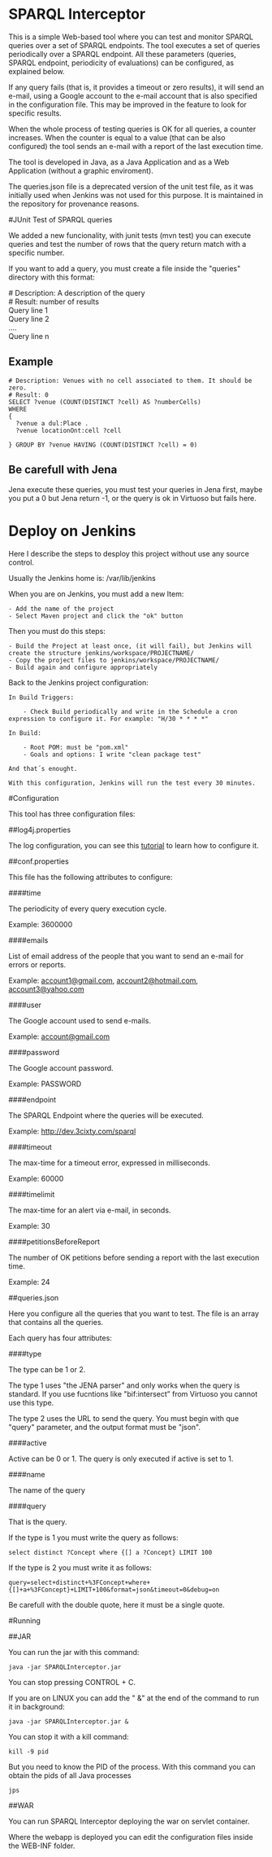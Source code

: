 SPARQL Interceptor
=================

This is a simple Web-based tool where you can test and monitor SPARQL queries over a set of SPARQL endpoints. The tool executes a set of queries periodically over a SPARQL endpoint. All these parameters (queries, SPARQL endpoint, periodicity of evaluations) can be configured, as explained below.

If any query fails (that is, it provides a timeout or zero results), it will send an e-mail, using a Google account to the e-mail account that is also specified in the configuration file. This may be improved in the feature to look for specific results.

When the whole process of testing queries is OK for all queries, a counter increases. When the counter is equal to a value (that can be also configured) the tool sends an e-mail with a report of the last execution time.

The tool is developed in Java, as a Java Application and as a Web Application (without a graphic enviroment).

The queries.json file is a deprecated version of the unit test file, as it was initially used when Jenkins was not used for this purpose. It is maintained in the repository for provenance reasons.


#JUnit Test of SPARQL queries

We added a new funcionality, with junit tests (mvn test) you can execute queries and test the number of rows that the query return match with a specific number.

If you want to add a query, you must create a file inside the "queries" directory with this format:


\# Description: A description of the query  
\# Result: number of results  
Query line 1  
Query line 2  
....  
Query line n  


## Example

```
# Description: Venues with no cell associated to them. It should be zero.
# Result: 0
SELECT ?venue (COUNT(DISTINCT ?cell) AS ?numberCells)
WHERE
{
  ?venue a dul:Place .
  ?venue locationOnt:cell ?cell

} GROUP BY ?venue HAVING (COUNT(DISTINCT ?cell) = 0)
```

## Be carefull with Jena
Jena execute these queries, you must test your queries in Jena first, maybe you put a 0 but Jena return -1, or the query is ok in Virtuoso but fails here.


# Deploy on Jenkins

Here I describe the steps to desploy this project without use any source control.

Usually the Jenkins home is:  /var/lib/jenkins 

When you are on Jenkins, you must add a new Item:

	- Add the name of the project
	- Select Maven project and click the "ok" button
	
Then you must do this steps:

    - Build the Project at least once, (it will fail), but Jenkins will create the structure jenkins/workspace/PROJECTNAME/
    - Copy the project files to jenkins/workspace/PROJECTNAME/
    - Build again and configure appropriately
    
Back to the Jenkins project configuration:

	In Build Triggers:
	
		- Check Build periodically and write in the Schedule a cron expression to configure it. For example: "H/30 * * * *"
	
	In Build:
	
		- Root POM: must be "pom.xml"
		- Goals and options: I write "clean package test"

	And that´s enought.
	
	With this configuration, Jenkins will run the test every 30 minutes.


#Configuration

This tool has three configuration files:

##log4j.properties

The log configuration, you can see this [tutorial](http://www.tutorialspoint.com/log4j/log4j_configuration.htm) to learn how to configure it.

##conf.properties

This file has the following attributes to configure:

####time

The periodicity of every query execution cycle.

Example: 3600000

####emails

List of email address of the people that you want to send an e-mail for errors or reports.

Example: account1@gmail.com, account2@hotmail.com, account3@yahoo.com

####user

The Google account used to send e-mails.

Example: account@gmail.com

####password

The Google account password.

Example: PASSWORD

####endpoint

The SPARQL Endpoint where the queries will be executed.

Example: http://dev.3cixty.com/sparql

####timeout

The max-time for a  timeout error, expressed in milliseconds.

Example: 60000

####timelimit

The max-time for an alert via e-mail, in seconds.

Example: 30

####petitionsBeforeReport

The number of OK petitions before sending a report with the last execution time.

Example: 24

##queries.json

Here you configure all the queries that you want to test. The file is an array that contains all the queries.

Each query has four attributes:

####type

The type can be 1 or 2.

The type 1 uses "the JENA parser" and only works when the query is standard. If you use fucntions like "bif:intersect” from Virtuoso you cannot use this type.

The type 2 uses the URL to send the query. You must begin with que "query" parameter, and the output format must be "json".

####active

Active can be 0 or 1. The query is only executed if active is set to 1.

####name

The name of the query

####query

That is the query.

If the type is 1 you must write the query as follows:

    select distinct ?Concept where {[] a ?Concept} LIMIT 100

If the type is 2 you must write it as follows:

    query=select+distinct+%3FConcept+where+{[]+a+%3FConcept}+LIMIT+100&format=json&timeout=0&debug=on

Be carefull with the double quote, here it must be a single quote.

#Running


##JAR

You can run the jar with this command:

    java -jar SPARQLInterceptor.jar

You can stop pressing CONTROL + C.

If you are on LINUX you can add the " &" at the end of the command to run it in background:

    java -jar SPARQLInterceptor.jar &

You can stop it with a kill command:

    kill -9 pid

But you need to know the PID of the process. With this command you can obtain the pids of all Java processes

    jps

##WAR

You can run SPARQL Interceptor deploying the war on servlet container.

Where the webapp is deployed you can edit the configuration files inside the WEB-INF folder.
